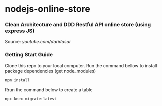 # nodejs-online-store

### Clean Architecture and DDD Restful API online store (using express JS)

Source: *youtube.com/daridasar*

### Getting Start Guide
Clone this repo to your local computer.
Run the command bellow to install package dependencies (get node_modules)
```sh
npm install
```
Rrun the command below to create a table
```sh
npx knex migrate:latest
```
